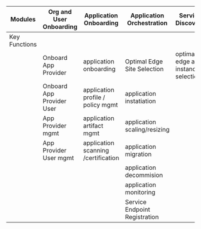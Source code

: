 | Modules       | Org and User Onboarding     | Application Onboarding        | Application Orchestration | Service Discovery            | Traffic Steering and Optimization | Common Features                 |
|---------------|--------------------------------|-------------------------------------|-------------------------------|-------------------------------------|---------------------------------------|---------------------------------|
| Key Functions |                                |                                     |                               |                                     |                                       |                                 |
|               | Onboard App Provider           | application onboarding              | Optimal Edge Site Selection   | optimal edge app instance selection | traffic influence                     | Subscriptions and Notifications |
|               | Onboard App Provider User      | application profile / policy mgmt   | application instatiation      |                                     | Quality on Demand                     | authentication                  |
|               | App Provider mgmt              | application artifact mgmt           | application scaling/resizing  |                                     | Slice mapping                         | authorization                   |
|               | App Provider User mgmt         | application scanning /certification | application migration         |                                     |                                       |                                 |
|               |                                |                                     | application decommision       |                                     |                                       |                                 |
|               |                                |                                     | application monitoring        |                                     |                                       |                                 |
|               |                                |                                     | Service Endpoint Registration |
